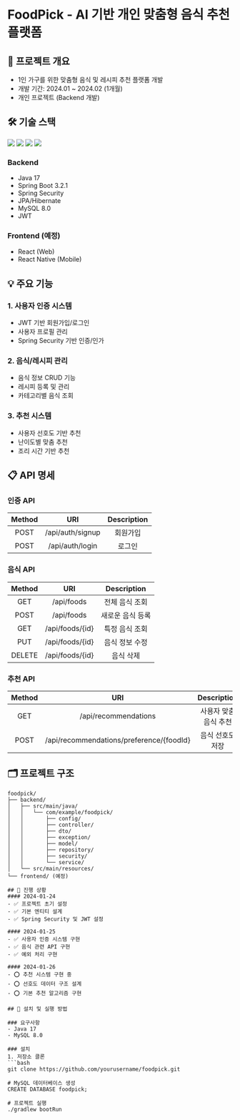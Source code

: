 # FoodPick - AI 기반 개인 맞춤형 음식 추천 플랫폼

## 📌 프로젝트 개요
- 1인 가구를 위한 맞춤형 음식 및 레시피 추천 플랫폼 개발
- 개발 기간: 2024.01 ~ 2024.02 (1개월)
- 개인 프로젝트 (Backend 개발)

## 🛠 기술 스택
<div align="left">
  <img src="https://img.shields.io/badge/java-007396?style=for-the-badge&logo=java&logoColor=white">
  <img src="https://img.shields.io/badge/springboot-6DB33F?style=for-the-badge&logo=springboot&logoColor=white">
  <img src="https://img.shields.io/badge/mysql-4479A1?style=for-the-badge&logo=mysql&logoColor=white">
  <img src="https://img.shields.io/badge/JWT-black?style=for-the-badge&logo=JSON%20web%20tokens">
</div>

### Backend
- Java 17
- Spring Boot 3.2.1
- Spring Security
- JPA/Hibernate
- MySQL 8.0
- JWT

### Frontend (예정)
- React (Web)
- React Native (Mobile)

## 💡 주요 기능

### 1. 사용자 인증 시스템
- JWT 기반 회원가입/로그인
- 사용자 프로필 관리
- Spring Security 기반 인증/인가

### 2. 음식/레시피 관리
- 음식 정보 CRUD 기능
- 레시피 등록 및 관리
- 카테고리별 음식 조회

### 3. 추천 시스템
- 사용자 선호도 기반 추천
- 난이도별 맞춤 추천
- 조리 시간 기반 추천

## 📋 API 명세

### 인증 API
| Method | URI | Description |
|:---:|:---:|:---:|
| POST | /api/auth/signup | 회원가입 |
| POST | /api/auth/login | 로그인 |

### 음식 API
| Method | URI | Description |
|:---:|:---:|:---:|
| GET | /api/foods | 전체 음식 조회 |
| POST | /api/foods | 새로운 음식 등록 |
| GET | /api/foods/{id} | 특정 음식 조회 |
| PUT | /api/foods/{id} | 음식 정보 수정 |
| DELETE | /api/foods/{id} | 음식 삭제 |

### 추천 API
| Method | URI | Description |
|:---:|:---:|:---:|
| GET | /api/recommendations | 사용자 맞춤 음식 추천 |
| POST | /api/recommendations/preference/{foodId} | 음식 선호도 저장 |

## 🗂 프로젝트 구조
```tree
foodpick/
├── backend/
│   ├── src/main/java/
│   │   └── com/example/foodpick/
│   │       ├── config/
│   │       ├── controller/
│   │       ├── dto/
│   │       ├── exception/
│   │       ├── model/
│   │       ├── repository/
│   │       ├── security/
│   │       └── service/
│   └── src/main/resources/
└── frontend/ (예정)

## 📝 진행 상황
#### 2024-01-24
- ✅ 프로젝트 초기 설정
- ✅ 기본 엔티티 설계
- ✅ Spring Security 및 JWT 설정

#### 2024-01-25
- ✅ 사용자 인증 시스템 구현
- ✅ 음식 관련 API 구현
- ✅ 예외 처리 구현

#### 2024-01-26
- ⭕ 추천 시스템 구현 중
- ⭕ 선호도 데이터 구조 설계
- ⭕ 기본 추천 알고리즘 구현

## 🚀 설치 및 실행 방법

### 요구사항
- Java 17
- MySQL 8.0

### 설치
1. 저장소 클론
```bash
git clone https://github.com/yourusername/foodpick.git

# MySQL 데이터베이스 생성
CREATE DATABASE foodpick;

# 프로젝트 실행
./gradlew bootRun
